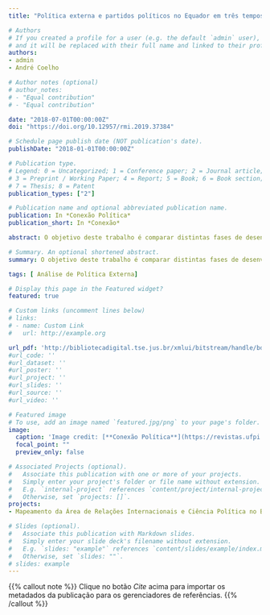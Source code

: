 ```yaml
---
title: "Política externa e partidos políticos no Equador em três tempos : redemocratização, crise e realinhamento"

# Authors
# If you created a profile for a user (e.g. the default `admin` user), write the username (folder name) here 
# and it will be replaced with their full name and linked to their profile.
authors:
- admin
- André Coelho

# Author notes (optional)
# author_notes:
# - "Equal contribution"
# - "Equal contribution"

date: "2018-07-01T00:00:00Z"
doi: "https://doi.org/10.12957/rmi.2019.37384"

# Schedule page publish date (NOT publication's date).
publishDate: "2018-01-01T00:00:00Z"

# Publication type.
# Legend: 0 = Uncategorized; 1 = Conference paper; 2 = Journal article;
# 3 = Preprint / Working Paper; 4 = Report; 5 = Book; 6 = Book section;
# 7 = Thesis; 8 = Patent
publication_types: ["2"]

# Publication name and optional abbreviated publication name.
publication: In *Conexão Política*
publication_short: In *Conexão*

abstract: O objetivo deste trabalho é comparar distintas fases de desenvolvimento do sistema de partidos equatoriano como variável doméstica na reflexão sobre seus condicionamentos ou oportunidades para a participação dos partidos como atores na política externa.

# Summary. An optional shortened abstract.
summary: O objetivo deste trabalho é comparar distintas fases de desenvolvimento do sistema de partidos equatoriano como variável doméstica na reflexão sobre seus condicionamentos ou oportunidades para a participação dos partidos como atores na política externa.

tags: [ Análise de Política Externa]

# Display this page in the Featured widget?
featured: true

# Custom links (uncomment lines below)
# links:
# - name: Custom Link
#   url: http://example.org

url_pdf: 'http://bibliotecadigital.tse.jus.br/xmlui/bitstream/handle/bdtse/4827/2017_coelho_politica_externa_partidos.pdf?sequence=1&isAllowed=y'
#url_code: ''
#url_dataset: ''
#url_poster: ''
#url_project: ''
#url_slides: ''
#url_source: ''
#url_video: ''

# Featured image
# To use, add an image named `featured.jpg/png` to your page's folder. 
image:
  caption: 'Image credit: [**Conexão Política**](https://revistas.ufpi.br/index.php/conexaopolitica/index)'
  focal_point: ""
  preview_only: false

# Associated Projects (optional).
#   Associate this publication with one or more of your projects.
#   Simply enter your project's folder or file name without extension.
#   E.g. `internal-project` references `content/project/internal-project/index.md`.
#   Otherwise, set `projects: []`.
projects:
- Mapeamento da Área de Relações Internacionais e Ciência Política no Brasil

# Slides (optional).
#   Associate this publication with Markdown slides.
#   Simply enter your slide deck's filename without extension.
#   E.g. `slides: "example"` references `content/slides/example/index.md`.
#   Otherwise, set `slides: ""`.
# slides: example
---
```


{{% callout note %}}
Clique no botão *Cite* acima para importar os metadados da publicação para os gerenciadores de referências.
{{% /callout %}}

